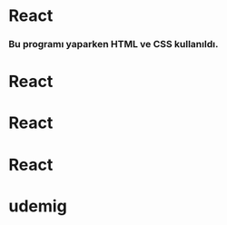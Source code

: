 
# React

<h3>  Bu programı yaparken HTML ve CSS kullanıldı. </h3>

# React
# React
# React
# udemig
